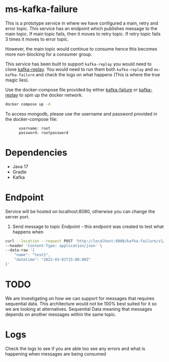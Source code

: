 # ms-kafka-failure
This is a prototype service in where we have configured a main, retry and error topic. This service has an endpoint 
which publishes message to the main topic. If main topic fails, then it moves to retry topic. If retry topic fails 3 times it moves
to error topic.

However, the main topic would continue to consume hence this becomes more non-blocking for a consumer group.

This service has been built to support `kafka-replay` you would need to clone [kafka-replay](https://github.com/WeiLu1/kafka-replay).
You would need to run them both `kafka-replay` and `ms-kafka-failure` and check the logs on what happens (This is where the true magic lies).

Use the docker-compose file provided by either [kafka-failure](https://github.com/anojkunes/kafka-retry-service)
or [kafka-replay](https://github.com/WeiLu1/kafka-replay) to spin up the docker network.
```bash
docker compose up -d
```

To access mongodb, please use the username and password provided in the docker-compose file:
```
      username: root
      password: rootpassword
```

# Dependencies
- Java 17
- Gradle
- Kafka

# Endpoint
Service will be hosted on localhost:8080, otherwise you can change the server port.

1. Send message to topic Endpoint - this endpoint was created to test what happens when 
```bash
curl --location --request POST 'http://localhost:8080/kafka-failure/v1/internal' \
--header 'Content-Type: application/json' \
--data-raw '{
    "name": "test1",
    "datetime": "2022-03-01T15:00:00Z"
}'
```

# TODO
We are investigating on how we can support for messages that requires sequential data. This architecture would not be 100% best suited for it 
so we are looking at alternatives. Sequential Data meaning that messages depends on another messages within the same topic.

# Logs

Check the logs to see if you are able too see any errors and what is happening when messages are being consumed
